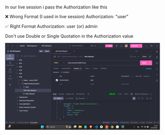 In our live session i pass the Authorization like this

❌ Wrong Format (I used in live session)
Authorization: "user"

✅ Right Format
Authorization: user (or) admin

Don't use Double or Single Quotation in the Authorization value

![Response after properly implemented the Authorization header](response.png)